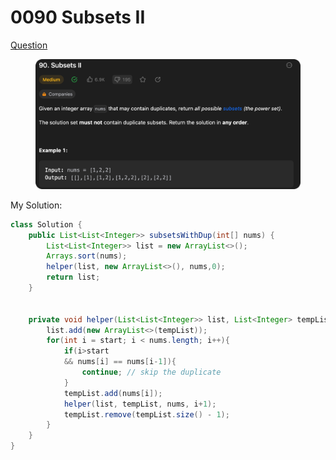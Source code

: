 # 0090 Subsets II

[Question](https://leetcode.com/problems/subsets-ii/description/?envType=study-plan\&id=algorithm-ii)

<figure><img src="../.gitbook/assets/image (2).png" alt=""><figcaption></figcaption></figure>

My Solution:

```java
class Solution {
    public List<List<Integer>> subsetsWithDup(int[] nums) {
        List<List<Integer>> list = new ArrayList<>();
        Arrays.sort(nums);
        helper(list, new ArrayList<>(), nums,0);
        return list;
    }


    private void helper(List<List<Integer>> list, List<Integer> tempList, int[] nums, int start){
        list.add(new ArrayList<>(tempList));
        for(int i = start; i < nums.length; i++){
            if(i>start
            && nums[i] == nums[i-1]){
                continue; // skip the duplicate
            }
            tempList.add(nums[i]);
            helper(list, tempList, nums, i+1);
            tempList.remove(tempList.size() - 1);
        }
    }
}
```
